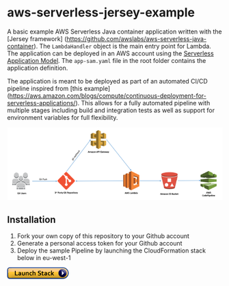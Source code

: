 # aws-serverless-jersey-example
A basic example AWS Serverless Java container application written with the [Jersey framework] (https://github.com/awslabs/aws-serverless-java-container). The `LambdaHandler` object is the main entry point for Lambda. The application can be deployed in an AWS account using the [Serverless Application Model](https://github.com/awslabs/serverless-application-model). The `app-sam.yaml` file in the root folder contains the application definition.

The application is meant to be deployed as part of an automated CI/CD pipeline inspired from [this example] (https://aws.amazon.com/blogs/compute/continuous-deployment-for-serverless-applications/). This allows for a fully automated pipeline with multiple stages including build and integration tests as well as support for environment variables for full flexibility.

![overview](images/overview.png)

## Installation

1. Fork your own copy of this repository to your Github account
2. Generate a personal access token for your Github account
3. Deploy the sample Pipeline by launching the CloudFormation stack below in eu-west-1

[![cloudformation-launch-stack](images/cloudformation-launch-stack.png)](https://console.aws.amazon.com/cloudformation/home?region=eu-west-1#/stacks/new?stackName=PetStoreDemo&templateURL=https://s3.amazonaws.com/borjeson-public/serverless-pipeline.yaml)
